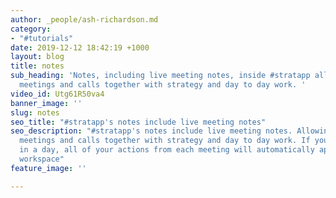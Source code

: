 ```yaml
---
author: _people/ash-richardson.md
category:
- "#tutorials"
date: 2019-12-12 18:42:19 +1000
layout: blog
title: notes
sub_heading: 'Notes, including live meeting notes, inside #stratapp allow you to tie
  meetings and calls together with strategy and day to day work. '
video_id: Utg61R50va4
banner_image: ''
slug: notes
seo_title: "#stratapp's notes include live meeting notes"
seo_description: "#stratapp's notes include live meeting notes. Allowing you to tie
  meetings and calls together with strategy and day to day work. If you go to 6 meetings
  in a day, all of your actions from each meeting will automatically appear in your
  workspace"
feature_image: ''

---
```

